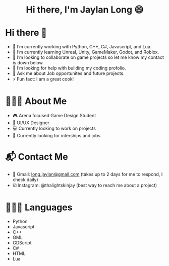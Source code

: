 <h1 align="center">Hi there, I'm Jaylan Long 😄</h1>

# Hi there 👋

- 🔭 I’m currently working with Python, C++, C#, Javascript, and Lua.
- 🌱 I’m currently learning Unreal, Unity, GameMaker, Godot, and Roblox.
- 👯 I’m looking to collaborate on game projects so let me know my contact is down below.
- 🤔 I’m looking for help with building my coding profolio.
- 💬 Ask me about Job opportunites and future projects.
- ⚡ Fun fact: I am a great cook!

# 👨🏽‍🦱 About Me

- 🎮 Arena focused Game Design Student
- 📱 UI/UX Designer
- 💻 Currently looking to work on projects
- 👔 Currently looking for interships and jobs

# 📬 Contact Me
- 📧 Gmail: long.jaylan@gmail.com (takes up to 2 days for me to respond, I check daily)
- ☑️ Instagram: @thalightskinjay (best way to reach me about a project)

# 👩🏻‍💻 Languages

- Python
- Javascript
- C++
- GML
- GDScript
- C#
- HTML
- Lua
<!--
